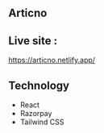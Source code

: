 
## Articno

## Live site : 

https://articno.netlify.app/
## Technology


- React 
- Razorpay 
- Tailwind CSS



